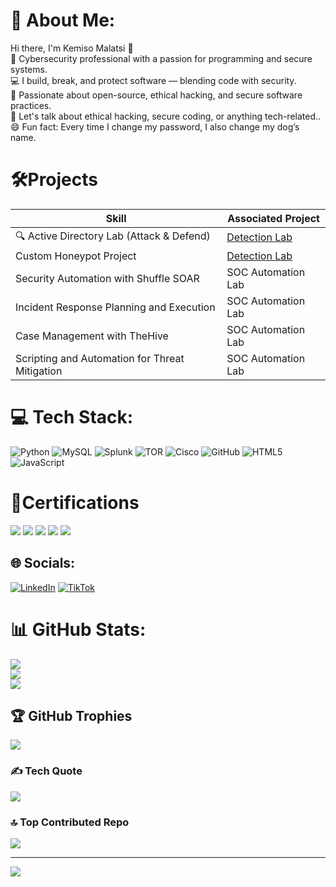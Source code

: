 # 💫 About Me:
Hi there, I'm Kemiso Malatsi 👋<br>🔐 Cybersecurity professional with a passion for programming and secure systems.<br>💻 I build, break, and protect software — blending code with security.<br>🌱 Passionate about open-source, ethical hacking, and secure software practices. <br>💬 Let's talk about ethical hacking, secure coding, or anything tech-related..<br>😄 Fun fact: Every time I change my password, I also change my dog’s name.<br>

# 🛠️Projects

| Skill                                         | Associated Project         |
|-----------------------------------------------|----------------------------|
| 🔍 Active Directory Lab (Attack & Defend)     | <a href="https://google.com">Detection Lab</a>|
| Custom Honeypot Project  | <a href="https://google.com">Detection Lab</a>|
| Security Automation with Shuffle SOAR         | SOC Automation Lab|
| Incident Response Planning and Execution      | SOC Automation Lab|
| Case Management with TheHive                  | SOC Automation Lab|
| Scripting and Automation for Threat Mitigation | SOC Automation Lab|

# 💻 Tech Stack:
![Python](https://img.shields.io/badge/python-3670A0?style=for-the-badge&logo=python&logoColor=ffdd54) ![MySQL](https://img.shields.io/badge/mysql-4479A1.svg?style=for-the-badge&logo=mysql&logoColor=white) ![Splunk](https://img.shields.io/badge/splunk-%23000000.svg?style=for-the-badge&logo=splunk&logoColor=white) ![TOR](https://img.shields.io/badge/tor-%237E4798.svg?style=for-the-badge&logo=tor-project&logoColor=white) ![Cisco](https://img.shields.io/badge/cisco-%23049fd9.svg?style=for-the-badge&logo=cisco&logoColor=black) ![GitHub](https://img.shields.io/badge/github-%23121011.svg?style=for-the-badge&logo=github&logoColor=white) ![HTML5](https://img.shields.io/badge/html5-%23E34F26.svg?style=for-the-badge&logo=html5&logoColor=white) ![JavaScript](https://img.shields.io/badge/javascript-%23323330.svg?style=for-the-badge&logo=javascript&logoColor=%23F7DF1E)

# 📜Certifications

<div>
<img src="https://img.shields.io/badge/-Security%2B-FF0000?&style=for-the-badge&logo=CompTIA&logoColor=white" />
<img src="https://img.shields.io/badge/-Network%2B-007ACC?&style=for-the-badge&logo=CompTIA&logoColor=white" />
<img src="https://img.shields.io/badge/-A%2B-4D4D4D?&style=for-the-badge&logo=CompTIA&logoColor=white" />
<img src="https://img.shields.io/badge/-CDSA-006400?&style=for-the-badge&logoColor=white" />
<img src="https://img.shields.io/badge/-CCD-000080?&style=for-the-badge&logoColor=white" />
</div>

## 🌐 Socials:
[![LinkedIn](https://img.shields.io/badge/LinkedIn-%230077B5.svg?logo=linkedin&logoColor=white)](https://linkedin.com/in/https://www.linkedin.com/in/kemiso-malatsi-4673022b8/) [![TikTok](https://img.shields.io/badge/TikTok-%23000000.svg?logo=TikTok&logoColor=white)](https://tiktok.com/@https://www.tiktok.com/@_nobody412?_t=ZM-8tR8nzbc1HZ&_r=1) 

# 📊 GitHub Stats:
![](https://github-readme-stats.vercel.app/api?username=kemisomalatsi&theme=transparent&hide_border=false&include_all_commits=true&count_private=true)<br/>
![](https://github-readme-streak-stats.herokuapp.com/?user=kemisomalatsi&theme=transparent&hide_border=false)<br/>
![](https://github-readme-stats.vercel.app/api/top-langs/?username=kemisomalatsi&theme=transparent&hide_border=false&include_all_commits=true&count_private=true&layout=compact)

## 🏆 GitHub Trophies
![](https://github-profile-trophy.vercel.app/?username=kemisomalatsi&theme=gruvbox&no-frame=false&no-bg=false&margin-w=4)

### ✍️ Tech Quote
![](https://quotes-github-readme.vercel.app/api?type=vetical&theme=merko)

### 🔝 Top Contributed Repo
![](https://github-contributor-stats.vercel.app/api?username=kemisomalatsi&limit=5&theme=radical&combine_all_yearly_contributions=true)

---
[![](https://visitcount.itsvg.in/api?id=kemisomalatsi&icon=0&color=0)](https://visitcount.itsvg.in)

<!-- Proudly created with GPRM ( https://gprm.itsvg.in ) -->
